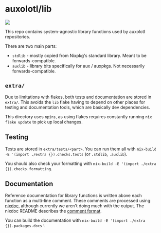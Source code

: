 # auxolotl/lib

<a href="https://forum.aux.computer/c/special-interest-groups/sig-core/14"><img src="https://img.shields.io/static/v1?label=Maintained%20By&message=SIG%20Core&style=for-the-badge&labelColor=222222&color=794AFF" /></a>

This repo contains system-agnostic library functions used by auxolotl repositories.

There are two main parts:

  - `stdlib` - mostly copied from Nixpkg's standard library. Meant to be forwards-compatible.
  - `auxlib` - library bits specifically for aux / auxpkgs. Not necessarily forwards-compatible.

## `extra/`

Due to limitations with flakes, both tests and documentation are stored in `extra/`.
This avoids the `lib` flake having to depend on other places for testing and documentation tools, which are basically dev dependencies.

This directory uses `npins`, as using flakes requires constantly running `nix flake update` to pick up local changes.

## Testing

Tests are stored in `extra/tests/<part>`. You can run them all with `nix-build -E '(import ./extra {}).checks.tests` (or `.stdlib`, `.auxlib`).

You should also check your formatting with `nix-build -E '(import ./extra {}).checks.formatting`.

## Documentation

Reference documentation for library functions is written above each function as a multi-line comment.
These comments are processed using [nixdoc](https://github.com/nix-community/nixdoc), although currently we aren't doing much with the output.
The nixdoc README describes the [comment format](https://github.com/nix-community/nixdoc#comment-format).

You can build the documentation with `nix-build -E '(import ./extra {}).packages.docs'`.
